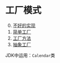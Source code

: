 # 工厂模式

0. [不好的实现](./ng/)
1. [简单工厂](./simplefactory/)
2. [工厂方法](./factorymethod/)
3. [抽象工厂](./abstractfactory/)

JDK中运用：`Calendar`类
